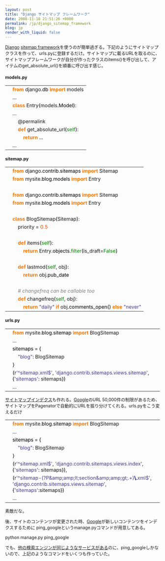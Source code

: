 ```yaml
---
layout: post
title: "Django サイトマップ フレームワーク"
date: 2008-11-18 21:51:26 +0000
permalink: /jp/django_sitemap_framework
blog: jp
render_with_liquid: false
---
```


<p><a href="http://www.djangoproject.com/" title="Django">Django</a> <a href="http://docs.djangoproject.com/en/dev/ref/contrib/sitemaps/">sitemap framework</a>を使うのが簡単過ぎる。下記のようにサイトマップクラスを作って、urls.pyに登録するだけ。サイトマップに載るURLを取るのに、サイトマップフレームワークが自分が作ったクラスのitems()を呼び出して、アイテムのget_absolute_url()を順番に呼び出す感じ。</p>

<h4>models.py</h4>
<div class="codeblock amc_python amc_short"><table><tr class="amc_code_odd"><td class="amc_line"><div class="amc1"></div></td><td><span style="color: #ff7700;font-weight:bold;">from</span> django.<span style="color: black;">db</span> <span style="color: #ff7700;font-weight:bold;">import</span> models<br /></td></tr><tr class="amc_code_even"><td class="amc_line"><div class="amc2"></div></td><td>...<br /></td></tr><tr class="amc_code_odd"><td class="amc_line"><div class="amc3"></div></td><td><span style="color: #ff7700;font-weight:bold;">class</span> Entry<span style="color: black;">&#40;</span>models.<span style="color: black;">Model</span><span style="color: black;">&#41;</span>:<br /></td></tr><tr class="amc_code_even"><td class="amc_line"><div class="amc4"></div></td><td>...<br /></td></tr><tr class="amc_code_odd"><td class="amc_line"><div class="amc5"></div></td><td>&nbsp; &nbsp; @permalink<br /></td></tr><tr class="amc_code_even"><td class="amc_line"><div class="amc6"></div></td><td>&nbsp; &nbsp; <span style="color: #ff7700;font-weight:bold;">def</span> get_absolute_url<span style="color: black;">&#40;</span><span style="color: #008000;">self</span><span style="color: black;">&#41;</span>:<br /></td></tr><tr class="amc_code_odd"><td class="amc_line"><div class="amc7"></div></td><td>&nbsp; &nbsp; &nbsp; &nbsp; <span style="color: #ff7700;font-weight:bold;">return</span> ...<br /></td></tr><tr class="amc_code_even"><td class="amc_line"><div class="amc8"></div></td><td>...</td></tr></table></div>

<h4>sitemap.py</h4>
<div class="codeblock amc_python amc_short"><table><tr class="amc_code_odd"><td class="amc_line"><div class="amc1"></div></td><td><span style="color: #ff7700;font-weight:bold;">from</span> django.<span style="color: black;">contrib</span>.<span style="color: black;">sitemaps</span> <span style="color: #ff7700;font-weight:bold;">import</span> Sitemap<br /></td></tr><tr class="amc_code_even"><td class="amc_line"><div class="amc2"></div></td><td><span style="color: #ff7700;font-weight:bold;">from</span> mysite.<span style="color: black;">blog</span>.<span style="color: black;">models</span> <span style="color: #ff7700;font-weight:bold;">import</span> Entry<br /></td></tr><tr class="amc_code_odd"><td class="amc_line"><div class="amc3"></div></td><td><br /></td></tr><tr class="amc_code_even"><td class="amc_line"><div class="amc4"></div></td><td><span style="color: #ff7700;font-weight:bold;">from</span> django.<span style="color: black;">contrib</span>.<span style="color: black;">sitemaps</span> <span style="color: #ff7700;font-weight:bold;">import</span> Sitemap<br /></td></tr><tr class="amc_code_odd"><td class="amc_line"><div class="amc5"></div></td><td><span style="color: #ff7700;font-weight:bold;">from</span> mysite.<span style="color: black;">blog</span>.<span style="color: black;">models</span> <span style="color: #ff7700;font-weight:bold;">import</span> Entry<br /></td></tr><tr class="amc_code_even"><td class="amc_line"><div class="amc6"></div></td><td><br /></td></tr><tr class="amc_code_odd"><td class="amc_line"><div class="amc7"></div></td><td><span style="color: #ff7700;font-weight:bold;">class</span> BlogSitemap<span style="color: black;">&#40;</span>Sitemap<span style="color: black;">&#41;</span>:<br /></td></tr><tr class="amc_code_even"><td class="amc_line"><div class="amc8"></div></td><td>&nbsp; &nbsp; priority = <span style="color: #ff4500;">0.5</span><br /></td></tr><tr class="amc_code_odd"><td class="amc_line"><div class="amc9"></div></td><td><br /></td></tr><tr class="amc_code_even"><td class="amc_line"><div class="amc0"><div class="amc1"></div></div></td><td>&nbsp; &nbsp; <span style="color: #ff7700;font-weight:bold;">def</span> items<span style="color: black;">&#40;</span><span style="color: #008000;">self</span><span style="color: black;">&#41;</span>:<br /></td></tr><tr class="amc_code_odd"><td class="amc_line"><div class="amc1"><div class="amc1"></div></div></td><td>&nbsp; &nbsp; &nbsp; &nbsp; <span style="color: #ff7700;font-weight:bold;">return</span> Entry.<span style="color: black;">objects</span>.<span style="color: #008000;">filter</span><span style="color: black;">&#40;</span>is_draft=<span style="color: #008000;">False</span><span style="color: black;">&#41;</span><br /></td></tr><tr class="amc_code_even"><td class="amc_line"><div class="amc2"><div class="amc1"></div></div></td><td><br /></td></tr><tr class="amc_code_odd"><td class="amc_line"><div class="amc3"><div class="amc1"></div></div></td><td>&nbsp; &nbsp; <span style="color: #ff7700;font-weight:bold;">def</span> lastmod<span style="color: black;">&#40;</span><span style="color: #008000;">self</span>, obj<span style="color: black;">&#41;</span>:<br /></td></tr><tr class="amc_code_even"><td class="amc_line"><div class="amc4"><div class="amc1"></div></div></td><td>&nbsp; &nbsp; &nbsp; &nbsp; <span style="color: #ff7700;font-weight:bold;">return</span> obj.<span style="color: black;">pub_date</span><br /></td></tr><tr class="amc_code_odd"><td class="amc_line"><div class="amc5"><div class="amc1"></div></div></td><td><br /></td></tr><tr class="amc_code_even"><td class="amc_line"><div class="amc6"><div class="amc1"></div></div></td><td>&nbsp; &nbsp; <span style="color: #808080; font-style: italic;"># changefreq can be callable too</span><br /></td></tr><tr class="amc_code_odd"><td class="amc_line"><div class="amc7"><div class="amc1"></div></div></td><td>&nbsp; &nbsp; <span style="color: #ff7700;font-weight:bold;">def</span> changefreq<span style="color: black;">&#40;</span><span style="color: #008000;">self</span>, obj<span style="color: black;">&#41;</span>:<br /></td></tr><tr class="amc_code_even"><td class="amc_line"><div class="amc8"><div class="amc1"></div></div></td><td>&nbsp; &nbsp; &nbsp; &nbsp; <span style="color: #ff7700;font-weight:bold;">return</span> <span style="color: #483d8b;">&quot;daily&quot;</span> <span style="color: #ff7700;font-weight:bold;">if</span> obj.<span style="color: black;">comments_open</span><span style="color: black;">&#40;</span><span style="color: black;">&#41;</span> <span style="color: #ff7700;font-weight:bold;">else</span> <span style="color: #483d8b;">&quot;never&quot;</span></td></tr></table></div>

<h4>urls.py</h4>
<div class="codeblock amc_python amc_short"><table><tr class="amc_code_odd"><td class="amc_line"><div class="amc1"></div></td><td><span style="color: #ff7700;font-weight:bold;">from</span> mysite.<span style="color: black;">blog</span>.<span style="color: black;">sitemap</span> <span style="color: #ff7700;font-weight:bold;">import</span> BlogSitemap<br /></td></tr><tr class="amc_code_even"><td class="amc_line"><div class="amc2"></div></td><td>...<br /></td></tr><tr class="amc_code_odd"><td class="amc_line"><div class="amc3"></div></td><td><span style="color: black;">sitemaps</span> = <span style="color: black;">&#123;</span><br /></td></tr><tr class="amc_code_even"><td class="amc_line"><div class="amc4"></div></td><td>&nbsp; &nbsp; <span style="color: #483d8b;">&quot;blog&quot;</span>: BlogSitemap<br /></td></tr><tr class="amc_code_odd"><td class="amc_line"><div class="amc5"></div></td><td><span style="color: black;">&#125;</span><br /></td></tr><tr class="amc_code_even"><td class="amc_line"><div class="amc6"></div></td><td><span style="color: black;">&#40;</span>r<span style="color: #483d8b;">'^sitemap.xml$'</span>, <span style="color: #483d8b;">'django.contrib.sitemaps.views.sitemap'</span>, <span style="color: black;">&#123;</span><span style="color: #483d8b;">'sitemaps'</span>: sitemaps<span style="color: black;">&#125;</span><span style="color: black;">&#41;</span><br /></td></tr><tr class="amc_code_odd"><td class="amc_line"><div class="amc7"></div></td><td>...</td></tr></table></div>
<p><a href="http://docs.djangoproject.com/en/dev/ref/contrib/sitemaps/#creating-a-sitemap-index">サイトマップインデクス</a>も作れる。<a href="http://www.google.com/" title="Google">Google</a>のURL 50,000件の制限があるため、サイトマップをPagenatorで自動的にURLを振り分けてくれる。urls.pyをこう変えるだけ</p>

<div class="codeblock amc_python amc_short"><table><tr class="amc_code_odd"><td class="amc_line"><div class="amc1"></div></td><td><span style="color: #ff7700;font-weight:bold;">from</span> mysite.<span style="color: black;">blog</span>.<span style="color: black;">sitemap</span> <span style="color: #ff7700;font-weight:bold;">import</span> BlogSitemap<br /></td></tr><tr class="amc_code_even"><td class="amc_line"><div class="amc2"></div></td><td>...<br /></td></tr><tr class="amc_code_odd"><td class="amc_line"><div class="amc3"></div></td><td><span style="color: black;">sitemaps</span> = <span style="color: black;">&#123;</span><br /></td></tr><tr class="amc_code_even"><td class="amc_line"><div class="amc4"></div></td><td>&nbsp; &nbsp; <span style="color: #483d8b;">&quot;blog&quot;</span>: BlogSitemap<br /></td></tr><tr class="amc_code_odd"><td class="amc_line"><div class="amc5"></div></td><td><span style="color: black;">&#125;</span><br /></td></tr><tr class="amc_code_even"><td class="amc_line"><div class="amc6"></div></td><td><span style="color: black;">&#40;</span>r<span style="color: #483d8b;">'^sitemap.xml$'</span>, <span style="color: #483d8b;">'django.contrib.sitemaps.views.index'</span>, <span style="color: black;">&#123;</span><span style="color: #483d8b;">'sitemaps'</span>: sitemaps<span style="color: black;">&#125;</span><span style="color: black;">&#41;</span>,<br /></td></tr><tr class="amc_code_odd"><td class="amc_line"><div class="amc7"></div></td><td><span style="color: black;">&#40;</span>r<span style="color: #483d8b;">'^sitemap-(?P&amp;amp;amp;lt;section&amp;amp;amp;gt;.+)<span style="color: #000099; font-weight: bold;">\.</span>xml$'</span>, <span style="color: #483d8b;">'django.contrib.sitemaps.views.sitemap'</span>, <span style="color: black;">&#123;</span><span style="color: #483d8b;">'sitemaps'</span>:sitemaps<span style="color: black;">&#125;</span><span style="color: black;">&#41;</span><br /></td></tr><tr class="amc_code_even"><td class="amc_line"><div class="amc8"></div></td><td>...</td></tr></table></div>
<p>素敵だな。</p>
<p>後、サイトのコンテンツが変更された時、<a href="http://www.google.com/" title="Google">Google</a>が新しいコンテンツをインデクスするために ping_googleというmanage.pyコマンドが用意してある。</p>
<span class="codespan">python manage.py ping_google</span>
<p>でも、<a href="http://d.hatena.ne.jp/mstn/20080425">他の検索エンジンが同じようなサービスがある</a>のに、ping_googleしかないので、上記のようなコマンドをいくつも作っていた。</p>
<div class="sharethis">
        <script type="text/javascript" language="javascript">
          SHARETHIS.addEntry( {
            title : 'Django サイトマップ フレームワーク',
              url   : 'http://www.ianlewis.org/jp/django_sitemap_framework'}, 
            { button: true }
          ) ;
        </script></div>

